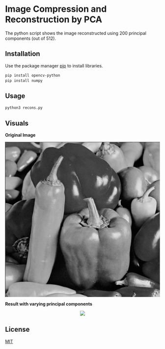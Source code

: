 # Image Compression and Reconstruction by PCA

The python script shows the image reconstructed using 200 principal components (out of 512).

## Installation

Use the package manager [pip](https://pip.pypa.io/en/stable/) to install libraries.

```bash
pip install opencv-python
pip install numpy
```

## Usage

```python
python3 recons.py
```

## Visuals
<p><b>Original Image</b></p>
<p align="center">
<img src="https://github.com/Shivank1006/Image-compression-and-reconstruction-by-PCA/blob/master/media/original.jpg?raw=true" width=512 align="middle">
</p>
<p><b>Result with varying principal components</b></p>
<p align="center">
<img src="https://github.com/Shivank1006/Image-compression-and-reconstruction-by-PCA/blob/master/media/reconstruction.gif?raw=true" width=512>
</p>

## License
[MIT](https://choosealicense.com/licenses/mit/)
